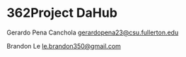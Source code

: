 # 362Project DaHub

Gerardo Pena Canchola   gerardopena23@csu.fullerton.edu

Brandon Le              le.brandon350@gmail.com
